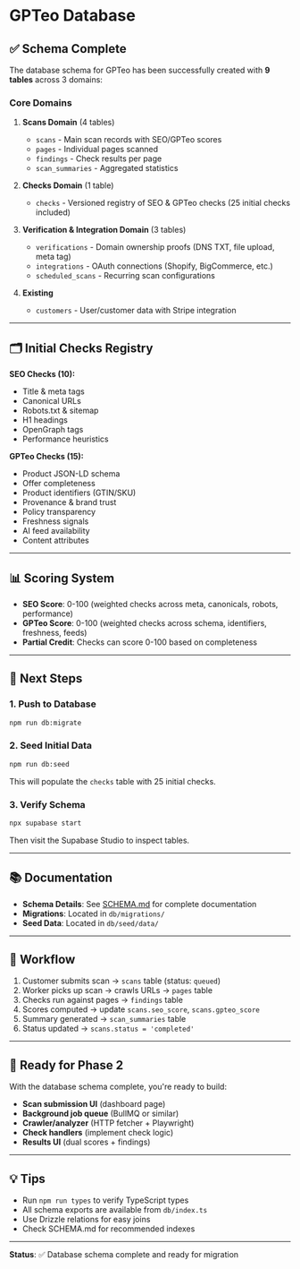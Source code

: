 # GPTeo Database

## ✅ Schema Complete

The database schema for GPTeo has been successfully created with **9 tables** across 3 domains:

### Core Domains

1. **Scans Domain** (4 tables)
   - `scans` - Main scan records with SEO/GPTeo scores
   - `pages` - Individual pages scanned
   - `findings` - Check results per page
   - `scan_summaries` - Aggregated statistics

2. **Checks Domain** (1 table)
   - `checks` - Versioned registry of SEO & GPTeo checks (25 initial checks included)

3. **Verification & Integration Domain** (3 tables)
   - `verifications` - Domain ownership proofs (DNS TXT, file upload, meta tag)
   - `integrations` - OAuth connections (Shopify, BigCommerce, etc.)
   - `scheduled_scans` - Recurring scan configurations

4. **Existing**
   - `customers` - User/customer data with Stripe integration

---

## 🗂️ Initial Checks Registry

**SEO Checks (10):**
- Title & meta tags
- Canonical URLs
- Robots.txt & sitemap
- H1 headings
- OpenGraph tags
- Performance heuristics

**GPTeo Checks (15):**
- Product JSON-LD schema
- Offer completeness
- Product identifiers (GTIN/SKU)
- Provenance & brand trust
- Policy transparency
- Freshness signals
- AI feed availability
- Content attributes

---

## 📊 Scoring System

- **SEO Score**: 0-100 (weighted checks across meta, canonicals, robots, performance)
- **GPTeo Score**: 0-100 (weighted checks across schema, identifiers, freshness, feeds)
- **Partial Credit**: Checks can score 0-100 based on completeness

---

## 🚀 Next Steps

### 1. Push to Database

```bash
npm run db:migrate
```

### 2. Seed Initial Data

```bash
npm run db:seed
```

This will populate the `checks` table with 25 initial checks.

### 3. Verify Schema

```bash
npx supabase start
```

Then visit the Supabase Studio to inspect tables.

---

## 📚 Documentation

- **Schema Details**: See [SCHEMA.md](./SCHEMA.md) for complete documentation
- **Migrations**: Located in `db/migrations/`
- **Seed Data**: Located in `db/seed/data/`

---

## 🔄 Workflow

1. Customer submits scan → `scans` table (status: `queued`)
2. Worker picks up scan → crawls URLs → `pages` table
3. Checks run against pages → `findings` table
4. Scores computed → update `scans.seo_score`, `scans.gpteo_score`
5. Summary generated → `scan_summaries` table
6. Status updated → `scans.status = 'completed'`

---

## 🎯 Ready for Phase 2

With the database schema complete, you're ready to build:

- **Scan submission UI** (dashboard page)
- **Background job queue** (BullMQ or similar)
- **Crawler/analyzer** (HTTP fetcher + Playwright)
- **Check handlers** (implement check logic)
- **Results UI** (dual scores + findings)

---

## 💡 Tips

- Run `npm run types` to verify TypeScript types
- All schema exports are available from `db/index.ts`
- Use Drizzle relations for easy joins
- Check SCHEMA.md for recommended indexes

---

**Status**: ✅ Database schema complete and ready for migration

